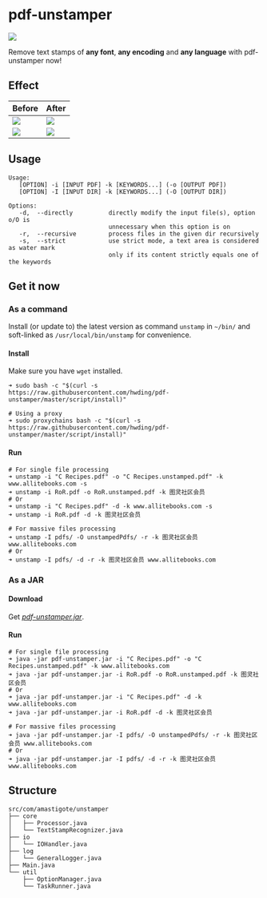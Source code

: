 # pdf-unstamper
![](https://img.shields.io/badge/Powered%20by-Apache%20PDFBox-blue.svg?style=flat-square)

Remove text stamps of **any font**, **any encoding** and **any language** with pdf-unstamper now!

## Effect
<table>
<thead>
<tr>
<th>Before</th>
<th>After</th>
</tr>
</thead>
<tbody>
<tr>
<td><img src="https://github.com/hwding/pdf-unstamper/blob/master/art/before.png"></td>
<td><img src="https://github.com/hwding/pdf-unstamper/blob/master/art/after.png"></td>
</tr>
<tr>
<td><img src="https://github.com/hwding/pdf-unstamper/blob/master/art/before-ituring.png"></td>
<td><img src="https://github.com/hwding/pdf-unstamper/blob/master/art/after-ituring.png"></td>
</tr>
</tbody>
</table>

## Usage
```
Usage:
   [OPTION] -i [INPUT PDF] -k [KEYWORDS...] (-o [OUTPUT PDF])
   [OPTION] -I [INPUT DIR] -k [KEYWORDS...] (-O [OUTPUT DIR])

Options:
   -d,  --directly          directly modify the input file(s), option o/O is
                            unnecessary when this option is on
   -r,  --recursive         process files in the given dir recursively
   -s,  --strict            use strict mode, a text area is considered as water mark
                            only if its content strictly equals one of the keywords
```

## Get it now
### As a command
Install (or update to) the latest version as command `unstamp` in `~/bin/` and soft-linked as `/usr/local/bin/unstamp` for convenience.
#### Install
Make sure you have `wget` installed.
```shell
➜ sudo bash -c "$(curl -s https://raw.githubusercontent.com/hwding/pdf-unstamper/master/script/install)"

# Using a proxy
➜ sudo proxychains bash -c "$(curl -s https://raw.githubusercontent.com/hwding/pdf-unstamper/master/script/install)"
```
#### Run
```shell
# For single file processing
➜ unstamp -i "C Recipes.pdf" -o "C Recipes.unstamped.pdf" -k www.allitebooks.com -s
➜ unstamp -i RoR.pdf -o RoR.unstamped.pdf -k 图灵社区会员
# Or
➜ unstamp -i "C Recipes.pdf" -d -k www.allitebooks.com -s
➜ unstamp -i RoR.pdf -d -k 图灵社区会员
 
# For massive files processing
➜ unstamp -I pdfs/ -O unstampedPdfs/ -r -k 图灵社区会员 www.allitebooks.com
# Or
➜ unstamp -I pdfs/ -d -r -k 图灵社区会员 www.allitebooks.com
```

### As a JAR
#### Download
Get [*pdf-unstamper.jar*](https://github.com/hwding/pdf-unstamper/releases).
#### Run
```shell
# For single file processing
➜ java -jar pdf-unstamper.jar -i "C Recipes.pdf" -o "C Recipes.unstamped.pdf" -k www.allitebooks.com
➜ java -jar pdf-unstamper.jar -i RoR.pdf -o RoR.unstamped.pdf -k 图灵社区会员
# Or
➜ java -jar pdf-unstamper.jar -i "C Recipes.pdf" -d -k www.allitebooks.com
➜ java -jar pdf-unstamper.jar -i RoR.pdf -d -k 图灵社区会员
 
# For massive files processing
➜ java -jar pdf-unstamper.jar -I pdfs/ -O unstampedPdfs/ -r -k 图灵社区会员 www.allitebooks.com
# Or
➜ java -jar pdf-unstamper.jar -I pdfs/ -d -r -k 图灵社区会员 www.allitebooks.com
```
## Structure
```
src/com/amastigote/unstamper
├── core
│   ├── Processor.java
│   └── TextStampRecognizer.java
├── io
│   └── IOHandler.java
├── log
│   └── GeneralLogger.java
├── Main.java
└── util
    ├── OptionManager.java
    └── TaskRunner.java
```

